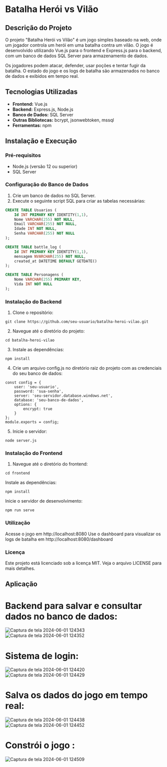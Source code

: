 # Batalha Herói vs Vilão

## Descrição do Projeto

O projeto "Batalha Herói vs Vilão" é um jogo simples baseado na web, onde um jogador controla um herói em uma batalha contra um vilão. O jogo é desenvolvido utilizando Vue.js para o frontend e Express.js para o backend, com um banco de dados SQL Server para armazenamento de dados.

Os jogadores podem atacar, defender, usar poções e tentar fugir da batalha. O estado do jogo e os logs de batalha são armazenados no banco de dados e exibidos em tempo real.

## Tecnologias Utilizadas

- **Frontend:** Vue.js
- **Backend:** Express.js, Node.js
- **Banco de Dados:** SQL Server
- **Outras Bibliotecas:** bcrypt, jsonwebtoken, mssql
- **Ferramentas:** npm

## Instalação e Execução

### Pré-requisitos

- Node.js (versão 12 ou superior)
- SQL Server

### Configuração do Banco de Dados

1. Crie um banco de dados no SQL Server.
2. Execute o seguinte script SQL para criar as tabelas necessárias:

```sql
CREATE TABLE Usuarios (
    Id INT PRIMARY KEY IDENTITY(1,1),
    Nome VARCHAR(255) NOT NULL,
    Email VARCHAR(255) NOT NULL,
    Idade INT NOT NULL,
    Senha VARCHAR(255) NOT NULL
);

CREATE TABLE battle_log (
    Id INT PRIMARY KEY IDENTITY(1,1),
    mensagem NVARCHAR(255) NOT NULL,
    created_at DATETIME DEFAULT GETDATE()
);

CREATE TABLE Personagens (
    Nome VARCHAR(255) PRIMARY KEY,
    Vida INT NOT NULL
);
```
### Instalação do Backend
1. Clone o repositório:
```
git clone https://github.com/seu-usuario/batalha-heroi-vilao.git
```
2. Navegue até o diretório do projeto:
```
cd batalha-heroi-vilao
```
3. Instale as dependências:
```
npm install
```
4. Crie um arquivo config.js no diretório raiz do projeto com as credenciais do seu banco de dados:
```
const config = {
    user: 'seu-usuario',
    password: 'sua-senha',
    server: 'seu-servidor.database.windows.net',
    database: 'seu-banco-de-dados',
    options: {
        encrypt: true
    }
};
module.exports = config;
```
5. Inicie o servidor:
```
node server.js
```
### Instalação do Frontend
1. Navegue até o diretório do frontend:
```
cd frontend
```
Instale as dependências:
```
npm install
```
Inicie o servidor de desenvolvimento:
```
npm run serve
```
### Utilização
Acesse o jogo em http://localhost:8080
Use o dashboard para visualizar os logs de batalha em http://localhost:8080/dashboard
### Licença
Este projeto está licenciado sob a licença MIT. Veja o arquivo LICENSE para mais detalhes.

## Aplicação

# Backend para salvar e consultar dados no banco de dados:
![Captura de tela 2024-06-01 124343](https://github.com/DevSamuel06/jogo-banco/assets/124092317/7e62d71f-6a1e-4337-a5b8-21e71356a4eb)
![Captura de tela 2024-06-01 124352](https://github.com/DevSamuel06/jogo-banco/assets/124092317/7ecfa543-c4ac-4c1c-8a3c-f211b996ac78)

# Sistema de login:
![Captura de tela 2024-06-01 124420](https://github.com/DevSamuel06/jogo-banco/assets/124092317/9a0d182c-4015-45df-903e-1b2cfd16e857)
![Captura de tela 2024-06-01 124429](https://github.com/DevSamuel06/jogo-banco/assets/124092317/3ba0f042-650e-4f83-aa82-f29a5ea25083)

# Salva os dados do jogo em tempo real:
![Captura de tela 2024-06-01 124438](https://github.com/DevSamuel06/jogo-banco/assets/124092317/62935d4b-c8ef-46cb-8d5c-f2300e8a82f3)
![Captura de tela 2024-06-01 124452](https://github.com/DevSamuel06/jogo-banco/assets/124092317/bd312385-efd9-4c4e-a583-8803d4bfbae4)

# Constrói o jogo :
![Captura de tela 2024-06-01 124509](https://github.com/DevSamuel06/jogo-banco/assets/124092317/f34b5bee-929f-456e-8ac5-a6148b939bb4)











